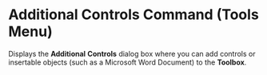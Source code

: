 
# Additional Controls Command (Tools Menu)

Displays the  **Additional** **Controls** dialog box where you can add controls or insertable objects (such as a Microsoft Word Document) to the **Toolbox**.

